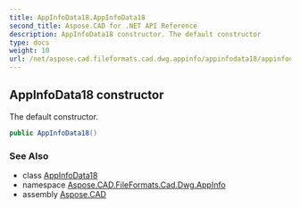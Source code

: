 ```yaml
---
title: AppInfoData18.AppInfoData18
second_title: Aspose.CAD for .NET API Reference
description: AppInfoData18 constructor. The default constructor
type: docs
weight: 10
url: /net/aspose.cad.fileformats.cad.dwg.appinfo/appinfodata18/appinfodata18/
---
```

## AppInfoData18 constructor

The default constructor.

```csharp
public AppInfoData18()
```

### See Also

* class [AppInfoData18](../)
* namespace [Aspose.CAD.FileFormats.Cad.Dwg.AppInfo](../../../aspose.cad.fileformats.cad.dwg.appinfo/)
* assembly [Aspose.CAD](../../../)



